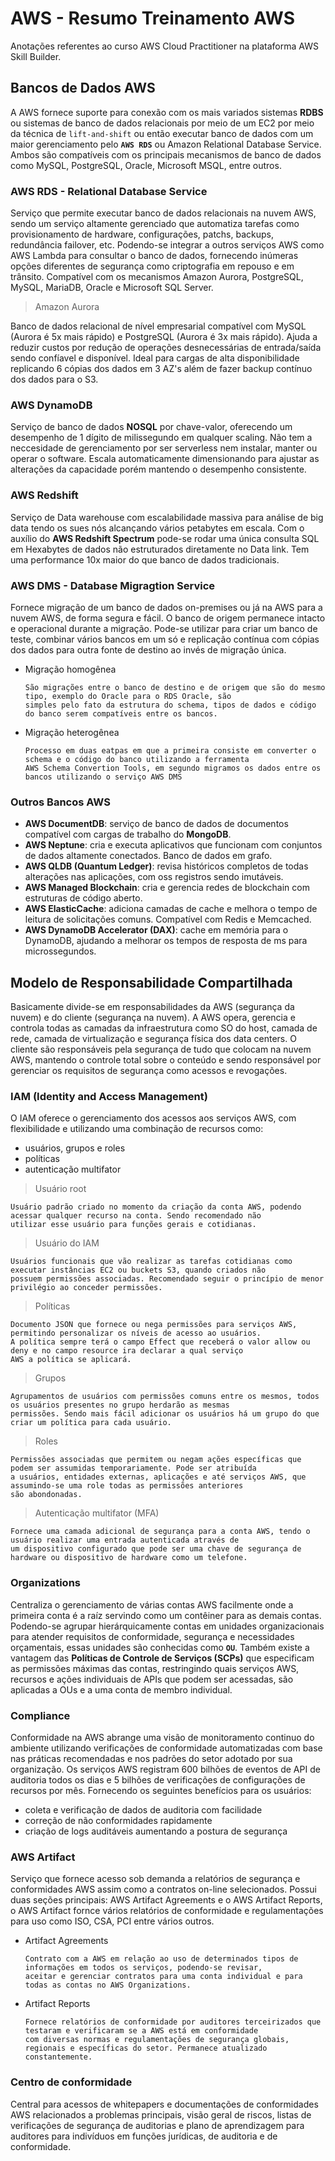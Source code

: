 # AWS - Resumo Treinamento AWS

Anotações referentes ao curso AWS Cloud Practitioner na plataforma AWS Skill Builder.

## Bancos de Dados AWS

A AWS fornece suporte para conexão com os mais variados sistemas **RDBS** ou sistemas de banco de dados relacionais por meio de um EC2 por meio da técnica de `lift-and-shift` ou então executar banco de dados com um maior gerenciamento pelo **`AWS RDS`** ou Amazon Relational Database Service. Ambos são compatíveis com os principais mecanismos de banco de dados como MySQL, PostgreSQL, Oracle, Microsoft MSQL, entre outros.

### AWS RDS - Relational Database Service

Serviço que permite executar banco de dados relacionais na nuvem AWS, sendo um serviço altamente gerenciado que automatiza tarefas como provisionamento de hardware, configurações, patchs, backups, redundância failover, etc. Podendo-se integrar a outros serviços AWS como AWS Lambda para consultar o banco de dados, fornecendo inúmeras opções diferentes de segurança como criptografia em repouso e em trânsito. Compatível com os mecanismos Amazon Aurora, PostgreSQL, MySQL, MariaDB, Oracle e Microsoft SQL Server.

> Amazon Aurora

Banco de dados relacional de nível empresarial compatível com MySQL (Aurora é 5x mais rápido) e PostgreSQL (Aurora é 3x mais rápido). Ajuda a reduzir custos por redução de operações desnecessárias de entrada/saída sendo confíavel e disponível. Ideal para cargas de alta disponibilidade replicando 6 cópias dos dados em 3 AZ's além de fazer backup contínuo dos dados para o S3.

### AWS DynamoDB

Serviço de banco de dados **NOSQL** por chave-valor, oferecendo um desempenho de 1 dígito de milissegundo em qualquer scaling. Não tem a neccesidade de gerenciamento por ser serverless nem instalar, manter ou operar o software. Escala automaticamente dimensionando para ajustar as alterações da capacidade porém mantendo o desempenho consistente.

### AWS Redshift

Serviço de Data warehouse com escalabilidade massiva para análise de big data tendo os sues nós alcançando vários petabytes em escala. Com o auxílio do **AWS Redshift Spectrum** pode-se rodar uma única consulta SQL em Hexabytes de dados não estruturados diretamente no Data link. Tem uma performance 10x maior do que banco de dados tradicionais.

### AWS DMS - Database Migragtion Service

Fornece migração de um banco de dados on-premises ou já na AWS para a nuvem AWS, de forma segura e fácil. O banco de origem permanece intacto e operacional durante a migração. Pode-se utilizar para criar um banco de teste, combinar vários bancos em um só e replicação contínua com cópias dos dados para outra fonte de destino ao invés de migração única.

- Migração homogênea

      São migrações entre o banco de destino e de origem que são do mesmo tipo, exemplo do Oracle para o RDS Oracle, são 
      simples pelo fato da estrutura do schema, tipos de dados e código do banco serem compatíveis entre os bancos.

- Migração heterogênea

      Processo em duas eatpas em que a primeira consiste em converter o schema e o código do banco utilizando a ferramenta
      AWS Schema Convertion Tools, em segundo migramos os dados entre os bancos utilizando o serviço AWS DMS

### Outros Bancos AWS

- **AWS DocumentDB**: serviço de banco de dados de documentos compatível com cargas de trabalho do **MongoDB**.
- **AWS Neptune**: cria e executa aplicativos que funcionam com conjuntos de dados altamente conectados. Banco de dados em grafo.
- **AWS QLDB (Quantum Ledger)**: revisa históricos completos de todas alterações nas aplicações, com oss registros sendo imutáveis.
- **AWS Managed Blockchain**: cria e gerencia redes de blockchain com estruturas de código aberto.
- **AWS ElasticCache**: adiciona camadas de cache e melhora o tempo de leitura de solicitações comuns. Compatível com Redis e Memcached.
- **AWS DynamoDB Accelerator (DAX)**: cache em memória para o DynamoDB, ajudando a melhorar os tempos de resposta de ms para microssegundos.

## Modelo de Responsabilidade Compartilhada

Basicamente divide-se em responsabilidades da AWS (segurança da nuvem) e do cliente (segurança na nuvem). A AWS opera, gerencia e controla todas as camadas da infraestrutura como SO do host, camada de rede, camada de virtualização e segurança física dos data centers. O cliente são responsáveis pela segurança de tudo que colocam na nuvem AWS, mantendo o controle total sobre o conteúdo e sendo responsável por gerenciar os requisitos de segurança como acessos e revogações.

### IAM (Identity and Access Management)

O IAM oferece o gerenciamento dos acessos aos serviços AWS, com flexibilidade e utilizando uma combinação de recursos como:

- usuários, grupos e roles
- políticas
- autenticação multifator

> Usuário root

    Usuário padrão criado no momento da criação da conta AWS, podendo acessar qualquer recurso na conta. Sendo recomendado não
    utilizar esse usuário para funções gerais e cotidianas.

> Usuário do IAM

    Usuários funcionais que vão realizar as tarefas cotidianas como executar instâncias EC2 ou buckets S3, quando criados não 
    possuem permissões associadas. Recomendado seguir o princípio de menor privilégio ao conceder permissões.

> Políticas

    Documento JSON que fornece ou nega permissões para serviços AWS, permitindo personalizar os níveis de acesso ao usuários.
    A política sempre terá o campo Effect que receberá o valor allow ou deny e no campo resource ira declarar a qual serviço
    AWS a política se aplicará.

> Grupos

    Agrupamentos de usuários com permissões comuns entre os mesmos, todos os usuários presentes no grupo herdarão as mesmas
    permissões. Sendo mais fácil adicionar os usuários há um grupo do que criar um política para cada usuário.

> Roles

    Permissões associadas que permitem ou negam ações específicas que podem ser assumidas temporariamente. Pode ser atribuída
    a usuários, entidades externas, aplicações e até serviços AWS, que assumindo-se uma role todas as permissões anteriores
    são abondonadas.

> Autenticação multifator (MFA)

    Fornece uma camada adicional de segurança para a conta AWS, tendo o usuário realizar uma entrada autenticada através de
    um dispositivo configurado que pode ser uma chave de segurança de hardware ou dispositivo de hardware como um telefone.

### Organizations

Centraliza o gerenciamento de várias contas AWS facilmente onde a primeira conta é a raíz servindo como um contêiner para as demais contas. Podendo-se agrupar hierárquicamente contas em unidades organizacionais para atender requisitos de conformidade, segurança e necessidades orçamentais, essas unidades são conhecidas como **`OU`**. Também existe a vantagem das **Políticas de Controle de Serviços (SCPs)** que especificam as permissões máximas das contas, restringindo quais serviços AWS, recursos e ações individuais de APIs que podem ser acessadas, são aplicadas a OUs e a uma conta de membro individual.

### Compliance

Conformidade na AWS abrange uma visão de monitoramento continuo do ambiente utilizando verificações de conformidade automatizadas com base nas práticas recomendadas e nos padrões do setor adotado por sua organização. Os serviços AWS registram 600 bilhões de eventos de API de auditoria todos os dias e 5 bilhões de verificações de configurações de recursos por mês. Fornecendo os seguintes benefícios para os usuários:

- coleta e verificação de dados de auditoria com facilidade
- correção de não conformidades rapidamente
- criação de logs auditáveis aumentando a postura de segurança

### AWS Artifact

Serviço que fornece acesso sob demanda a relatórios de segurança e conformidades AWS assim como a contratos on-line selecionados. Possui duas seções principais: AWS Artifact Agreements e o AWS Artifact Reports, o AWS Artifact fornce vários relatórios de conformidade e regulamentações para uso como ISO, CSA, PCI entre vários outros.

- Artifact Agreements 

      Contrato com a AWS em relação ao uso de determinados tipos de informações em todos os serviços, podendo-se revisar, 
      aceitar e gerenciar contratos para uma conta individual e para todas as contas no AWS Organizations.

- Artifact Reports

      Fornece relatórios de conformidade por auditores terceirizados que testaram e verificaram se a AWS está em conformidade
      com diversas normas e regulamentações de segurança globais, regionais e específicas do setor. Permanece atualizado 
      constantemente.

### Centro de conformidade

Central para acessos de whitepapers e documentações de conformidades AWS relacionados a problemas principais, visão geral de riscos, listas de verificações de segurança de auditorias e plano de aprendizagem para auditores para indivíduos em funções jurídicas, de auditoria e de conformidade.